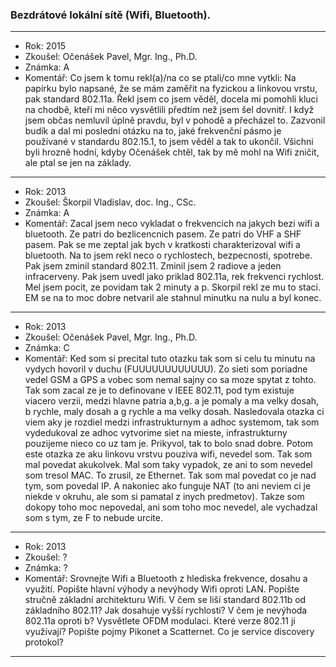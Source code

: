 ### Bezdrátové lokální sítě (Wifi, Bluetooth).

----------------------------------------

- Rok: 2015
- Zkoušel: Očenášek Pavel, Mgr. Ing., Ph.D.
- Známka: A
- Komentář: Co jsem k tomu rekl(a)/na co se ptali/co mne vytkli: Na papírku bylo napsané, že se mám zaměřit na fyzickou a linkovou vrstu, pak standard 802.11a. Řekl jsem co jsem věděl, docela mi pomohli kluci na chodbě, kteří mi něco vysvětlili předtím než jsem šel dovnitř. I když jsem občas nemluvil úplně pravdu, byl v pohodě a přecházel to. Zazvonil budík a dal mi poslední otázku na to, jaké frekvenční pásmo je používané v standardu 802.15.1, to jsem věděl a tak to ukončil. Všichni byli hrozně hodní, kdyby Očenášek chtěl, tak by mě mohl na Wifi zničit, ale ptal se jen na základy.

----------------------------------------

- Rok: 2013
- Zkoušel: Škorpil Vladislav, doc. Ing., CSc.
- Známka: A
- Komentář: Zacal jsem neco vykladat o frekvencich na jakych bezi wifi a bluetooth. Ze patri do bezlicencnich pasem. Ze patri do VHF a SHF pasem. Pak se me zeptal jak bych v kratkosti charakterizoval wifi a bluetooth. Na to jsem rekl neco o rychlostech, bezpecnosti, spotrebe. Pak jsem zminil standard 802.11. Zminil jsem 2 radiove a jeden infracerveny. Pak jsem uvedl jako priklad 802.11a, rek frekvenci rychlost. Mel jsem pocit, ze povidam tak 2 minuty a p. Skorpil rekl ze mu to staci. EM se na to moc dobre netvaril ale stahnul minutku na nulu a byl konec.

----------------------------------------

- Rok: 2013
- Zkoušel: Očenášek Pavel, Mgr. Ing., Ph.D.
- Známka: C
- Komentář: Ked som si precital tuto otazku tak som si celu tu minutu na vydych hovoril v duchu (FUUUUUUUUUUUU). Zo sieti som poriadne vedel GSM a GPS a vobec som nemal sajny co sa moze spytat z tohto. Tak som zacal ze je to definovane v IEEE 802.11, pod tym existuje viacero verzii, medzi hlavne patria a,b,g. a je pomaly a ma velky dosah, b rychle, maly dosah a g rychle a ma velky dosah. Nasledovala otazka ci viem aky je rozdiel medzi infrastrukturnym a adhoc systemom, tak som vydedukoval ze adhoc vytvorime siet na mieste, infrastrukturny pouzijeme nieco co uz tam je. Prikyvol, tak to bolo snad dobre. Potom este otazka ze aku linkovu vrstvu pouziva wifi, nevedel som. Tak som mal povedat akukolvek. Mal som taky vypadok, ze ani to som nevedel som tresol MAC. To zrusil, ze Ethernet. Tak som mal povedat co je nad tym, som povedal IP. A nakoniec ako funguje NAT (to ani neviem ci je niekde v okruhu, ale som si pamatal z inych predmetov). Takze som dokopy toho moc nepovedal, ani som toho moc nevedel, ale vychadzal som s tym, ze F to nebude urcite.

----------------------------------------

- Rok: 2013
- Zkoušel: ?
- Známka: ?
- Komentář: Srovnejte Wifi a Bluetooth z hlediska frekvence, dosahu a využití. Popište hlavní výhody a nevýhody Wifi oproti LAN. Popište stručně základní architekturu Wifi. V čem se liší standard 802.11b od základního 802.11? Jak dosahuje vyšší rychlosti? V čem je nevýhoda 802.11a oproti b? Vysvětlete OFDM modulaci. Které verze 802.11 ji využívají? Popište pojmy Pikonet a Scatternet. Co je service discovery protokol?

----------------------------------------

<!-- - Rok: 2021
- Zkoušel: Očenášek Pavel, Mgr. Ing., Ph.D.
- Známka: C
- Komentář: Bezpepecnost bezdratových sietí. WEP, WPA, WPA2 enterprise, TKIP. -->

<!-- - Rok: 2021
- Zkoušel: Očenášek Pavel, Mgr. Ing., Ph.D.
- Známka: B
- Komentář: Řízení přístupu k síti (AAA, RADIUS, 802.1x, OTP) - postupně chtěl vysvětlit každý z těchto pojmů, stačily základy, do detailů moc nešel. U autentizace ho zajímalo, jakým způsobem může probíhat (znalostí, vlastnictvím, vlastností) a co je to dvoufaktrová autentizace. U RADIUSu a 802.1x jsem nakreslil na tabuli schéma architektury (propojení koncová stanice, síťový prvek v roli RADIUS klienta, RADIUS server) a popisoval, jak to funguje. Ptal se na autentizační mechanismy (EAP-MD5, LEAP, EAP-TSL,...), ale stačilo mu říct, že je to modulární a dá se z nich vybrat jeden. Taky se ptal, v čem je RADIUS server lepší než klasická databáze hesel (nevěděl jsem, správná odpověď byla, že jsou všechna hesla uložena na jednom místě). Na OTP se nakonec ani neptal. -->
